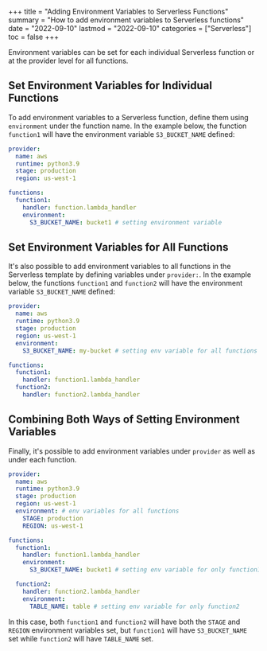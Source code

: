 +++
title = "Adding Environment Variables to Serverless Functions"
summary = "How to add environment variables to Serverless functions"
date = "2022-09-10"
lastmod = "2022-09-10"
categories = ["Serverless"]
toc = false
+++

Environment variables can be set for each individual Serverless function or at the provider level for all functions.

## Set Environment Variables for Individual Functions
To add environment variables to a Serverless function, define them using `environment` under the function name. In the example below, the function `function1` will have the environment variable `S3_BUCKET_NAME` defined:

```yaml
provider:
  name: aws
  runtime: python3.9
  stage: production
  region: us-west-1

functions:
  function1:
    handler: function.lambda_handler
    environment:
      S3_BUCKET_NAME: bucket1 # setting environment variable
```

## Set Environment Variables for All Functions
It's also possible to add environment variables to all functions in the Serverless template by defining variables under `provider:`. In the example below, the functions `function1` and `function2` will have the environment variable `S3_BUCKET_NAME` defined:

```yaml
provider:
  name: aws
  runtime: python3.9
  stage: production
  region: us-west-1
  environment:
    S3_BUCKET_NAME: my-bucket # setting env variable for all functions

functions:
  function1:
    handler: function1.lambda_handler
  function2:
    handler: function2.lambda_handler
```

## Combining Both Ways of Setting Environment Variables
Finally, it's possible to add environment variables under `provider` as well as under each function.

```yaml
provider:
  name: aws
  runtime: python3.9
  stage: production
  region: us-west-1
  environment: # env variables for all functions
    STAGE: production
    REGION: us-west-1

functions:
  function1:
    handler: function1.lambda_handler
    environment:
      S3_BUCKET_NAME: bucket1 # setting env variable for only function1

  function2:
    handler: function2.lambda_handler
    environment:
      TABLE_NAME: table # setting env variable for only function2
```

In this case, both `function1` and `function2` will have both the `STAGE` and `REGION` environment variables set, but `function1` will have `S3_BUCKET_NAME` set while `function2` will have `TABLE_NAME` set.


